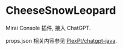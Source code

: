# CheeseSnowLeopard

Mirai Console 插件, 接入 ChatGPT.

props.json 相关内容参见 [PlexPt/chatgpt-java](https://github.com/PlexPt/chatgpt-java).
